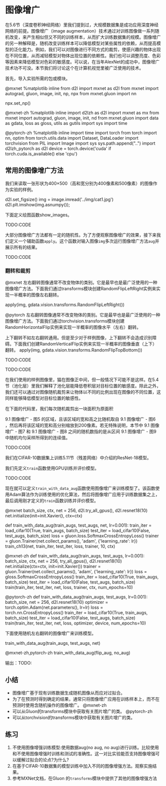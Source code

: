 

<!--
 * @version:
 * @Author:  StevenJokes https://github.com/StevenJokes
 * @Date: 2020-07-05 12:45:12
 * @LastEditors:  StevenJokes https://github.com/StevenJokes
 * @LastEditTime: 2020-07-05 13:34:29
 * @Description:translate
 * @TODO::
 * @Reference:https://github.com/ShusenTang/Dive-into-DL-PyTorch/blob/master/code/chapter09_computer-vision/9.1_image-augmentation.ipynb
 * https://www.bookstack.cn/read/Dive-into-DL-PyTorch/7d7146b08fed41ee.md
 * http://preview.d2l.ai/d2l-en/PR-1110/chapter_computer-vision/image-augmentation.html
 * https://zh.d2l.ai/chapter_computer-vision/image-augmentation.html
-->

# 图像增广

在5.6节（深度卷积神经网络）里我们提到过，大规模数据集是成功应用深度神经网络的前提。图像增广（image augmentation）技术通过对训练图像做一系列随机改变，来产生相似但又不同的训练样本，从而扩大训练数据集的规模。图像增广的另一种解释是，随机改变训练样本可以降低模型对某些属性的依赖，从而提高模型的泛化能力。例如，我们可以对图像进行不同方式的裁剪，使感兴趣的物体出现在不同位置，从而减轻模型对物体出现位置的依赖性。我们也可以调整亮度、色彩等因素来降低模型对色彩的敏感度。可以说，在当年AlexNet的成功中，图像增广技术功不可没。本节我们将讨论这个在计算机视觉里被广泛使用的技术。

首先，导入实验所需的包或模块。

@mxnet
%matplotlib inline
from d2l import mxnet as d2l
from mxnet import autograd, gluon, image, init, np, npx
from mxnet.gluon import nn

npx.set_np()

@mxnet-zh
%matplotlib inline
import d2lzh as d2l
import mxnet as mx
from mxnet import autograd, gluon, image, init, nd
from mxnet.gluon import data as gdata, loss as gloss, utils as gutils
import sys
import time

@pytorch-zh
%matplotlib inline
import time
import torch
from torch import nn, optim
from torch.utils.data import Dataset, DataLoader
import torchvision
from PIL import Image
import sys
sys.path.append("..")
import d2lzh_pytorch as d2l
device = torch.device('cuda' if torch.cuda.is_available() else 'cpu')

## 常用的图像增广方法

我们来读取一张形状为400×500（高和宽分别为400像素和500像素）的图像作为实验的样例。

d2l.set_figsize()
img = image.imread('../img/cat1.jpg')
d2l.plt.imshow(img.asnumpy());

下面定义绘图函数show_images。

TODO:CODE

大部分图像增广方法都有一定的随机性。为了方便观察图像增广的效果，接下来我们定义一个辅助函数`apply`。这个函数对输入图像`img`多次运行图像增广方法`aug`并展示所有的结果。

TODO:CODE

### 翻转和裁剪

@mxnet
左右翻转图像通常不改变物体的类别。它是最早也是最广泛使用的一种图像增广方法。下面我们通过transforms模块创建RandomFlipLeftRight实例来实现一半概率的图像左右翻转。

apply(img, gdata.vision.transforms.RandomFlipLeftRight())

@pytorch
左右翻转图像通常不改变物体的类别。它是最早也是最广泛使用的一种图像增广方法。下面我们通过torchvision.transforms模块创建RandomHorizontalFlip实例来实现一半概率的图像水平（左右）翻转。

上下翻转不如左右翻转通用。但是至少对于样例图像，上下翻转不会造成识别障碍。下面我们创建RandomVerticalFlip实例来实现一半概率的图像垂直（上下）翻转。
apply(img, gdata.vision.transforms.RandomFlipTopBottom())


TODO:CODE



TODO:CODE

在我们使用的样例图像里，猫在图像正中间，但一般情况下可能不是这样。在5.4节（池化层）里我们解释了池化层能降低卷积层对目标位置的敏感度。除此之外，我们还可以通过对图像随机裁剪来让物体以不同的比例出现在图像的不同位置，这同样能够降低模型对目标位置的敏感性。

在下面的代码里，我们每次随机裁剪出一块面积为原面积



9.1 图像增广 - 图5 的区域，且该区域的宽和高之比随机取自 9.1 图像增广 - 图6 ，然后再将该区域的宽和高分别缩放到200像素。若无特殊说明，本节中 9.1 图像增广 - 图7 和 9.1 图像增广 - 图8 之间的随机数指的是从区间 9.1 图像增广 - 图9 中随机均匀采样所得到的连续值。

TODO:CODE

我们在CIFAR-10数据集上训练5.11节（残差网络）中介绍的ResNet-18模型。

我们先定义`train`函数使用GPU训练并评价模型。

TODO:CODE




现在就可以定义`train_with_data_aug`函数使用图像增广来训练模型了。该函数使用Adam算法作为训练使用的优化算法，然后将图像增广应用于训练数据集之上，最后调用刚才定义的`train`函数训练并评价模型。

@mxnet
batch_size, ctx, net = 256, d2l.try_all_gpus(), d2l.resnet18(10)
net.initialize(init=init.Xavier(), ctx=ctx)

def train_with_data_aug(train_augs, test_augs, net, lr=0.001):
    train_iter = load_cifar10(True, train_augs, batch_size)
    test_iter = load_cifar10(False, test_augs, batch_size)
    loss = gluon.loss.SoftmaxCrossEntropyLoss()
    trainer = gluon.Trainer(net.collect_params(), 'adam',
                            {'learning_rate': lr})
    train_ch13(net, train_iter, test_iter, loss, trainer, 10, ctx)

@mxnet-zh
def train_with_data_aug(train_augs, test_augs, lr=0.001):
    batch_size, ctx, net = 256, try_all_gpus(), d2l.resnet18(10)
    net.initialize(ctx=ctx, init=init.Xavier())
    trainer = gluon.Trainer(net.collect_params(), 'adam',
                            {'learning_rate': lr})
    loss = gloss.SoftmaxCrossEntropyLoss()
    train_iter = load_cifar10(True, train_augs, batch_size)
    test_iter = load_cifar10(False, test_augs, batch_size)
    train(train_iter, test_iter, net, loss, trainer, ctx, num_epochs=10)

@pytorch-zh
def train_with_data_aug(train_augs, test_augs, lr=0.001):
    batch_size, net = 256, d2l.resnet18(10)
    optimizer = torch.optim.Adam(net.parameters(), lr=lr)
    loss = torch.nn.CrossEntropyLoss()
    train_iter = load_cifar10(True, train_augs, batch_size)
    test_iter = load_cifar10(False, test_augs, batch_size)
    train(train_iter, test_iter, net, loss, optimizer, device, num_epochs=10)

下面使用随机左右翻转的图像增广来训练模型。

train_with_data_aug(train_augs, test_augs, net)

@mxnet-zh,pytorch-zh
train_with_data_aug(flip_aug, no_aug)

输出：TODO:

## 小结

* 图像增广基于现有训练数据生成随机图像从而应对过拟合。
* 为了在预测时得到确定的结果，通常只将图像增广应用在训练样本上，而不在预测时使用含随机操作的图像增广。
@mxnet-zh
* 可以从Gluon的transforms模块中获取有关图片增广的类。
@pytorch-zh
* 可以从torchvision的transforms模块中获取有关图片增广的类。

## 练习

1. 不使用图像增强训练模型:使用数据aug(no aug, no aug)进行训练。比较使用和不使用图像增强时训练和测试的准确性。这一对比实验能否支持图像增强可以缓解过拟合的论点?为什么?
1. 在基于CIFAR-10数据集的模型训练中加入不同的图像增强方法。观察实施结果。
1. 参考MXNet文档，在Gluon 的`transforms`模块中提供了其他的图像增强方法
